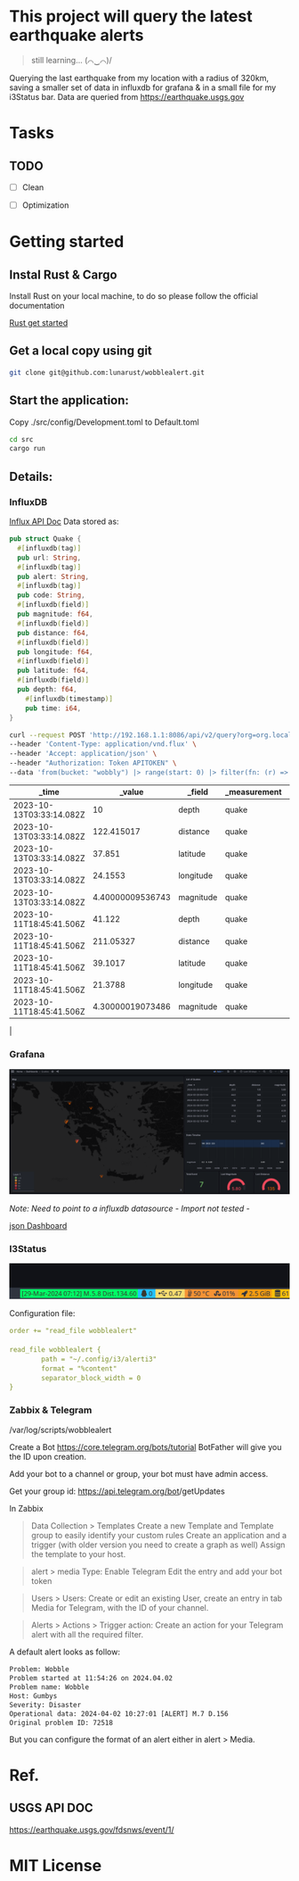 # This project will query the latest earthquake alerts

> still learning... (⌒‿⌒)/

Querying the last earthquake from my location with a radius of 320km,
saving a smaller set of data in influxdb for grafana & in a small file for my i3Status bar.
Data are queried from https://earthquake.usgs.gov

# Tasks

## TODO
  - [ ] Clean 
  - [ ] Optimization


# Getting started

## Instal Rust & Cargo
Install Rust on your local machine, to do so please follow the official documentation

[Rust get started](https://www.rust-lang.org/learn/get-started)


## Get a local copy using git

```bash
git clone git@github.com:lunarust/wobblealert.git
```

## Start the application:

Copy ./src/config/Development.toml to Default.toml

```bash
cd src
cargo run
```

## Details:
### InfluxDB 

[Influx API Doc](https://docs.influxdata.com/influxdb/v2/api/#operation/PostQuery)
Data stored as:
```rust
pub struct Quake {
  #[influxdb(tag)]
  pub url: String,
  #[influxdb(tag)]
  pub alert: String,
  #[influxdb(tag)]
  pub code: String,
  #[influxdb(field)]
  pub magnitude: f64,
  #[influxdb(field)]
  pub distance: f64,
  #[influxdb(field)]
  pub longitude: f64,
  #[influxdb(field)]
  pub latitude: f64,
  #[influxdb(field)]
  pub depth: f64,
    #[influxdb(timestamp)]
    pub time: i64,  
}
```

```bash
curl --request POST 'http://192.168.1.1:8086/api/v2/query?org=org.local' \
--header 'Content-Type: application/vnd.flux' \
--header 'Accept: application/json' \
--header "Authorization: Token APITOKEN" \
--data 'from(bucket: "wobbly") |> range(start: 0) |> filter(fn: (r) => r._measurement == "quake")'

```
|  _time  |  _value  |  _field  |  _measurement  |  alert  | code  |  url  |
|---------|----------|----------|----------------|---------|-------|-------|
|2023-10-13T03:33:14.082Z|10|depth|quake|green|6000lf9u|https://earthquake.usgs.gov/earthquakes/eventpage/us6000lf9u|
|2023-10-13T03:33:14.082Z|122.415017|distance|quake|green|6000lf9u|https://earthquake.usgs.gov/earthquakes/eventpage/us6000lf9u|
|2023-10-13T03:33:14.082Z|37.851|latitude|quake|green|6000lf9u|https://earthquake.usgs.gov/earthquakes/eventpage/us6000lf9u|
|2023-10-13T03:33:14.082Z|24.1553|longitude|quake|green|6000lf9u|https://earthquake.usgs.gov/earthquakes/eventpage/us6000lf9u|
|2023-10-13T03:33:14.082Z|4.40000009536743|magnitude|quake|green|6000lf9u|https://earthquake.usgs.gov/earthquakes/eventpage/us6000lf9u|
|2023-10-11T18:45:41.506Z|41.122|depth|quake|green|6000lg5z|https://earthquake.usgs.gov/earthquakes/eventpage/us6000lg5z|
|2023-10-11T18:45:41.506Z|211.05327|distance|quake|green|6000lg5z|https://earthquake.usgs.gov/earthquakes/eventpage/us6000lg5z|
|2023-10-11T18:45:41.506Z|39.1017|latitude|quake|green|6000lg5z|https://earthquake.usgs.gov/earthquakes/eventpage/us6000lg5z|
|2023-10-11T18:45:41.506Z|21.3788|longitude|quake|green|6000lg5z|https://earthquake.usgs.gov/earthquakes/eventpage/us6000lg5z|
|2023-10-11T18:45:41.506Z|4.30000019073486|magnitude|quake|green|6000lg5z|https://earthquake.usgs.gov/earthquakes/eventpage/us6000lg5z|
|


### Grafana

![Grafana Earthquake Dashboard](./img/Grafana_Dasboard.png)

*Note: Need to point to a influxdb datasource - Import not tested -*

[json Dashboard](./grafana/quakes.json)


### I3Status

![I3Status Module](./img/i3_alert_status_bar.png)

Configuration file:
```yaml
order += "read_file wobblealert"

read_file wobblealert {
        path = "~/.config/i3/alerti3"
        format = "%content"
        separator_block_width = 0
}
```


### Zabbix & Telegram
/var/log/scripts/wobblealert

Create a Bot
https://core.telegram.org/bots/tutorial
BotFather will give you the ID upon creation.

Add your bot to a channel or group, your bot must have admin access.

Get your group id:
https://api.telegram.org/bot<TOKEN>/getUpdates


In Zabbix
> Data Collection > Templates
Create a new Template and Template group to easily identify your custom rules
Create an application and a trigger (with older version you need to create a graph as well)
Assign the template to your host.

> alert > media Type: 
Enable Telegram
Edit the entry and add your bot token

> Users > Users:
Create or edit an existing User, create an entry in tab Media for Telegram, with the ID of your channel.

> Alerts > Actions > Trigger action:
Create an action for your Telegram alert with all the required filter.


A default alert looks as follow:
```text
Problem: Wobble
Problem started at 11:54:26 on 2024.04.02
Problem name: Wobble
Host: Gumbys
Severity: Disaster
Operational data: 2024-04-02 10:27:01 [ALERT] M.7 D.156 
Original problem ID: 72518
```

But you can configure the format of an alert either in alert > Media.


# Ref.
## USGS API DOC
https://earthquake.usgs.gov/fdsnws/event/1/


# MIT License



